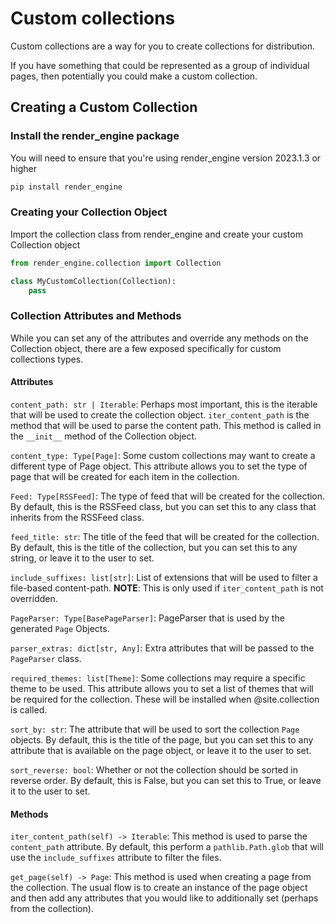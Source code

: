 # Custom collections

Custom collections are a way for you to create collections for distribution.

If you have something that could be represented as a group of individual pages, then potentially you could make a custom collection.


## Creating a Custom Collection

### Install the render_engine package

You will need to ensure that you're using render_engine version 2023.1.3 or higher

```bash
pip install render_engine
```

### Creating your Collection Object

Import the collection class from render_engine and create your custom Collection object

```python
from render_engine.collection import Collection

class MyCustomCollection(Collection):
    pass
```

### Collection Attributes and Methods

While you can set any of the attributes and override any methods on the Collection object, there are a few exposed specifically for custom collections types.


#### Attributes
`content_path: str | Iterable`: Perhaps most important, this is the iterable that will be used to create the collection object. `iter_content_path` is the method that will be used to parse the content path. This method is called in the `__init__` method of the Collection object.

`content_type: Type[Page]`: Some custom collections may want to create a different type of Page object. This attribute allows you to set the type of page that will be created for each item in the collection.

`Feed: Type[RSSFeed]`: The type of feed that will be created for the collection. By default, this is the RSSFeed class, but you can set this to any class that inherits from the RSSFeed class.

`feed_title: str`: The title of the feed that will be created for the collection. By default, this is the title of the collection, but you can set this to any string, or leave it to the user to set.

`include_suffixes: list[str]`: List of extensions that will be used to filter a file-based content-path. **NOTE**: This is only used if `iter_content_path` is not overridden.

`PageParser: Type[BasePageParser]`: PageParser that is used by the generated `Page` Objects.

`parser_extras: dict[str, Any]`: Extra attributes that will be passed to the `PageParser` class.

`required_themes: list[Theme]`: Some collections may require a specific theme to be used. This attribute allows you to set a list of themes that will be required for the collection. These will be installed when @site.collection is called.

`sort_by: str`: The attribute that will be used to sort the collection `Page` objects. By default, this is the title of the page, but you can set this to any attribute that is available on the page object, or leave it to the user to set.

`sort_reverse: bool`: Whether or not the collection should be sorted in reverse order. By default, this is False, but you can set this to True, or leave it to the user to set.

#### Methods

`iter_content_path(self) -> Iterable`: This method is used to parse the `content_path` attribute. By default, this perform a `pathlib.Path.glob` that will use the `include_suffixes` attribute to filter the files.

`get_page(self) -> Page`: This method is used when creating a page from the collection. The usual flow is to create an instance of the page object and then add any attributes that you would like to additionally set (perhaps from the collection).
